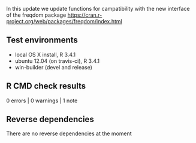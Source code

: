 In this update we update functions for campatibility with the new interface of
the freqdom package https://cran.r-project.org/web/packages/freqdom/index.html

## Test environments
* local OS X install, R 3.4.1
* ubuntu 12.04 (on travis-ci), R 3.4.1
* win-builder (devel and release)

## R CMD check results

0 errors | 0 warnings | 1 note

## Reverse dependencies

There are no reverse dependencies at the moment
